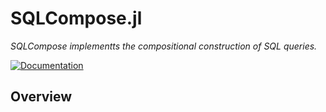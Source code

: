# SQLCompose.jl

*SQLCompose implementts the compositional construction of SQL queries.*

[![Documentation][docs-rel-img]][docs-rel-url]

## Overview



[docs-rel-img]: https://img.shields.io/badge/docs-dev-blue.svg
[docs-rel-url]: https://robertsmit.github.io/SQLCompose.jl/